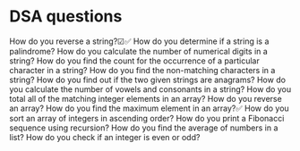 # DSA questions

How do you reverse a string?☑✅
How do you determine if a string is a palindrome?
How do you calculate the number of numerical digits in a string?
How do you find the count for the occurrence of a particular character in a string?
How do you find the non-matching characters in a string?
How do you find out if the two given strings are anagrams?
How do you calculate the number of vowels and consonants in a string?
How do you total all of the matching integer elements in an array?
How do you reverse an array?
How do you find the maximum element in an array?✅
How do you sort an array of integers in ascending order?
How do you print a Fibonacci sequence using recursion?
How do you find the average of numbers in a list?
How do you check if an integer is even or odd?
